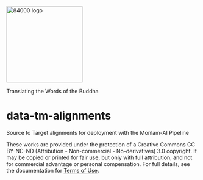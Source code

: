 <img src="https://cached-fe.84000.co/imgs/logo.svg" alt="84000 logo" width="200"/>

Translating the Words of the Buddha

# data-tm-alignments
Source to Target alignments for deployment with the Monlam-AI Pipeline

These works are provided under the protection of a Creative Commons CC BY-NC-ND (Attribution - Non-commercial - No-derivatives) 3.0 copyright. It may be copied or printed for fair use, but only with full attribution, and not for commercial advantage or personal compensation. For full details, see the documentation for [Terms of Use](https://github.com/84000/data-tm-alignments/blob/master/Terms_of_Use.md).